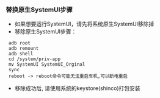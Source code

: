 ### 替换原生SystemUI步骤
 - 如果想要运行SystemUI，请先将系统原生SystemUI移除掉
 - 移除原生SystemUI步骤：

 ```
  adb root
  adb remount
  adb shell
  cd /system/priv-app
  mv SystemUI SystemUI_Orginal
  sync
  reboot -> reboot命令可能无法重启车机,可以断电重启
  ```

 - 移除成功后, 请使用系统的keystore(shinco)打包安装